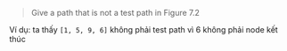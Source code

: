 >Give a path that is not a test path in Figure 7.2

Ví dụ: ta thấy ```[1, 5, 9, 6]``` không phải test path vì 6 không phải node kết thúc
